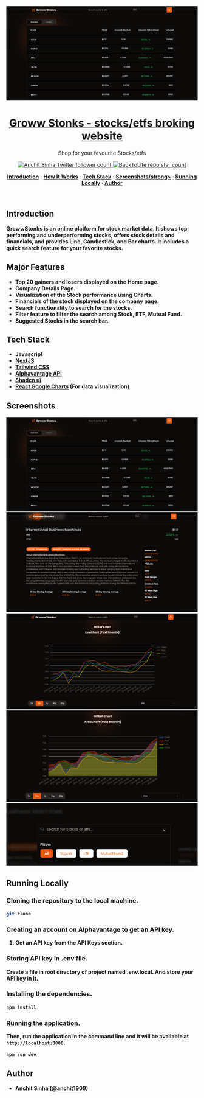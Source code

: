 <a href="https://growwstonks-project.vercel.app/">
  <img alt="Aurius - Ecommerce Website" src="/public/HomePage.png">
    <h1 align="center">Groww Stonks - stocks/etfs broking website</h1>
</a>

<p align="center">
  Shop for your favourite Stocks/etfs
</p>

<p align="center">
  <a href="https://twitter.com/anchit1909" target="_blank">
    <img src="https://img.shields.io/twitter/follow/anchit1909?style=flat&label=anchit1909&logo=twitter&color=0bf&logoColor=fff" alt="Anchit Sinha Twitter follower count" />
  </a>
  <a href="https://github.com/Anchit1909/aurius-ecommerce-website" target="_blank">
    <img src="https://img.shields.io/github/stars/Anchit1909/aurius-ecommerce-website?label=Anchit1909%2FAurius" alt="BackToLife repo star count" />
  </a>
</p>

<p align="center">
  <a href="#introduction"><strong>Introduction</strong></a> ·
  <a href="#how-it-works"><strong>How It Works</strong></a> ·
  <a href="#tech-stack"><strong>Tech Stack</strong></a> ·
  <a href="#screenshots"><strong>Screenshots/strong></a> ·
  <a href="#running-locally"><strong>Running Locally</strong></a> ·
  <a href="#author"><strong>Author</strong></a>
</p>
<br/>

## Introduction

GrowwStonks is an online platform for stock market data. It shows top-performing and underperforming stocks, offers stock details and financials, and provides Line, Candlestick, and Bar charts. It includes a quick search feature for your favorite stocks.

## Major Features

- Top 20 gainers and losers displayed on the Home page.
- Company Details Page.
- Visualization of the Stock performance using Charts.
- Financials of the stock displayed on the company page.
- Search functionality to search for the stocks.
- Filter feature to filter the search among Stock, ETF, Mutual Fund.
- Suggested Stocks in the search bar.

## Tech Stack

- Javascript
- [NextJS](https://nextjs.org/)
- [Tailwind CSS](https://tailwindcss.com/)
- [Alphavantage API](https://www.alphavantage.co/)
- [Shadcn ui](https://ui.shadcn.com/)
- [React Google Charts](https://www.react-google-charts.com/) (For data visualization)

## Screenshots

<img alt="Home Page" src="/public/HomePage.png">
<img alt="Company Details Page" src="/public/CompanyDetails.png">
<img alt="Line Chart" src="/public/LineChart.png">
<img alt="Area Chart" src="/public/AreaChart.png">
<img alt="Search Functionality" src="/public/Search.png">

## Running Locally

### Cloning the repository to the local machine.

```bash
git clone
```

### Creating an account on Alphavantage to get an API key.

1. Get an API key from the API Keys section.

### Storing API key in .env file.

Create a file in root directory of project named **.env.local**. And store your API key in it.

### Installing the dependencies.

```bash
npm install
```

### Running the application.

Then, run the application in the command line and it will be available at `http://localhost:3000`.

```bash
npm run dev
```

## Author

- Anchit Sinha ([@anchit1909](https://twitter.com/anchit1909))
